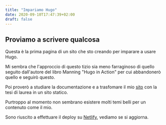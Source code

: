 ```yaml
---
title: "Impariamo Hugo"
date: 2020-09-10T17:47:39+02:00
draft: false
---
```


## Proviamo a scrivere qualcosa

Questa è la prima pagina di un sito che sto creando per imparare a usare Hugo.

Mi sembra che l'approccio di questo tizio sia meno farraginoso di quello seguito dall'autore del libro Manning "Hugo in Action" per cui abbandonerò quello e seguirò questo.

Poi proverò a studiare la documentazione e a trasfomare il mio [sito](https://chierotti.it/kircher/tesi) con la tesi di laurea in un sito statico.

Purtroppo al momento non sembrano esistere molti temi belli per un contenuto come il mio.

Sono riuscito a effettuare il deploy su [Netlify](https://netlify.com), vediamo se si aggiorna.
